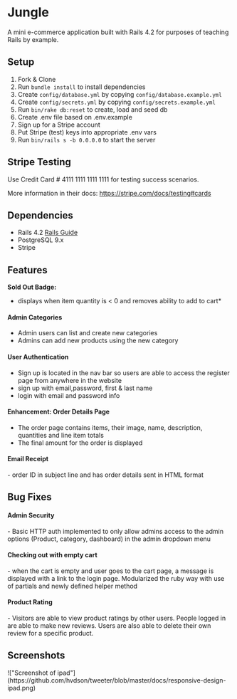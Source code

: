# Jungle

A mini e-commerce application built with Rails 4.2 for purposes of teaching Rails by example.


## Setup

1. Fork & Clone
2. Run `bundle install` to install dependencies
3. Create `config/database.yml` by copying `config/database.example.yml`
4. Create `config/secrets.yml` by copying `config/secrets.example.yml`
5. Run `bin/rake db:reset` to create, load and seed db
6. Create .env file based on .env.example
7. Sign up for a Stripe account
8. Put Stripe (test) keys into appropriate .env vars
9. Run `bin/rails s -b 0.0.0.0` to start the server

## Stripe Testing

Use Credit Card # 4111 1111 1111 1111 for testing success scenarios.

More information in their docs: <https://stripe.com/docs/testing#cards>

## Dependencies

* Rails 4.2 [Rails Guide](http://guides.rubyonrails.org/v4.2/)
* PostgreSQL 9.x
* Stripe

## Features
<strong>Sold Out Badge:</strong>

* displays when item quantity is < 0 and removes ability to add to cart*

<h4>Admin Categories</h4>

* Admin users can list and create new categories
* Admins can add new products using the new category

<h4>User Authentication</h4>

- Sign up is located in the nav bar so users are able to access the register page from anywhere in the website
- sign up with email,password, first & last name 
- login with email and password info

<h4>Enhancement: Order Details Page </h4>

- The order page contains items, their image, name, description, quantities and line item totals
- The final amount for the order is displayed

<h4>Email Receipt</h4>
- order ID in subject line and has order details sent in HTML format

<h2>Bug Fixes</h2>

<h4>Admin Security</h4>
- Basic HTTP auth implemented to only allow admins access to the admin options (Product, category, dashboard) in the admin dropdown menu

<h4>Checking out with empty cart</h4>
- when the cart is empty and user goes to the cart page, a message is displayed with a link to the login page. Modularized the ruby way with use of partials and newly defined helper method

<h4>Product Rating</h4>
- Visitors are able to view product ratings by other users. People logged in are able to make new reviews. Users are also able to delete their own review for a specific product.

<h2>Screenshots</h2>
!["Screenshot of ipad"](https://github.com/hvdson/tweeter/blob/master/docs/responsive-design-ipad.png)

